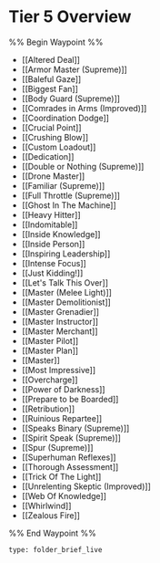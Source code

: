 # Tier 5 Overview

%% Begin Waypoint %%
- [[Altered Deal]]
- [[Armor Master (Supreme)]]
- [[Baleful Gaze]]
- [[Biggest Fan]]
- [[Body Guard (Supreme)]]
- [[Comrades in Arms (Improved)]]
- [[Coordination Dodge]]
- [[Crucial Point]]
- [[Crushing Blow]]
- [[Custom Loadout]]
- [[Dedication]]
- [[Double or Nothing (Supreme)]]
- [[Drone Master]]
- [[Familiar (Supreme)]]
- [[Full Throttle (Supreme)]]
- [[Ghost In The Machine]]
- [[Heavy Hitter]]
- [[Indomitable]]
- [[Inside Knowledge]]
- [[Inside Person]]
- [[Inspiring Leadership]]
- [[Intense Focus]]
- [[Just Kidding!]]
- [[Let's Talk This Over]]
- [[Master (Melee Light)]]
- [[Master Demolitionist]]
- [[Master Grenadier]]
- [[Master Instructor]]
- [[Master Merchant]]
- [[Master Pilot]]
- [[Master Plan]]
- [[Master]]
- [[Most Impressive]]
- [[Overcharge]]
- [[Power of Darkness]]
- [[Prepare to be Boarded]]
- [[Retribution]]
- [[Ruinious Repartee]]
- [[Speaks Binary (Supreme)]]
- [[Spirit Speak (Supreme)]]
- [[Spur (Supreme)]]
- [[Superhuman Reflexes]]
- [[Thorough Assessment]]
- [[Trick Of The Light]]
- [[Unrelenting Skeptic (Improved)]]
- [[Web Of Knowledge]]
- [[Whirlwind]]
- [[Zealous Fire]]

%% End Waypoint %%

 
```ccard
type: folder_brief_live
```
 
